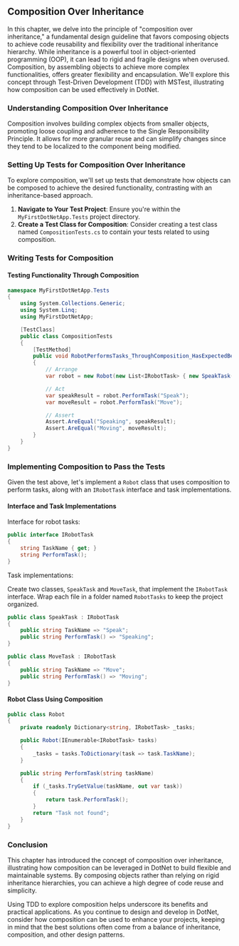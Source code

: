 ## Composition Over Inheritance

In this chapter, we delve into the principle of "composition over inheritance," a fundamental design guideline that favors composing objects to achieve code reusability and flexibility over the traditional inheritance hierarchy. While inheritance is a powerful tool in object-oriented programming (OOP), it can lead to rigid and fragile designs when overused. Composition, by assembling objects to achieve more complex functionalities, offers greater flexibility and encapsulation. We'll explore this concept through Test-Driven Development (TDD) with MSTest, illustrating how composition can be used effectively in DotNet.

### Understanding Composition Over Inheritance

Composition involves building complex objects from smaller objects, promoting loose coupling and adherence to the Single Responsibility Principle. It allows for more granular reuse and can simplify changes since they tend to be localized to the component being modified.

### Setting Up Tests for Composition Over Inheritance

To explore composition, we'll set up tests that demonstrate how objects can be composed to achieve the desired functionality, contrasting with an inheritance-based approach.

1. **Navigate to Your Test Project**: Ensure you're within the `MyFirstDotNetApp.Tests` project directory.
2. **Create a Test Class for Composition**: Consider creating a test class named `CompositionTests.cs` to contain your tests related to using composition.

### Writing Tests for Composition

#### Testing Functionality Through Composition

```csharp
namespace MyFirstDotNetApp.Tests
{
    using System.Collections.Generic;
    using System.Linq;
    using MyFirstDotNetApp;

    [TestClass]
    public class CompositionTests
    {
        [TestMethod]
        public void RobotPerformsTasks_ThroughComposition_HasExpectedBehavior()
        {
            // Arrange
            var robot = new Robot(new List<IRobotTask> { new SpeakTask(), new MoveTask() });

            // Act
            var speakResult = robot.PerformTask("Speak");
            var moveResult = robot.PerformTask("Move");

            // Assert
            Assert.AreEqual("Speaking", speakResult);
            Assert.AreEqual("Moving", moveResult);
        }
    }
}
```

### Implementing Composition to Pass the Tests

Given the test above, let's implement a `Robot` class that uses composition to perform tasks, along with an `IRobotTask` interface and task implementations.

#### Interface and Task Implementations

Interface for robot tasks:

```csharp
public interface IRobotTask
{
    string TaskName { get; }
    string PerformTask();
}
```

Task implementations:

Create two classes, `SpeakTask` and `MoveTask`, that implement the `IRobotTask` interface. Wrap each file in a folder named `RobotTasks` to keep the project organized.

```csharp
public class SpeakTask : IRobotTask
{
    public string TaskName => "Speak";
    public string PerformTask() => "Speaking";
}

public class MoveTask : IRobotTask
{
    public string TaskName => "Move";
    public string PerformTask() => "Moving";
}
```

#### Robot Class Using Composition

```csharp
public class Robot
{
    private readonly Dictionary<string, IRobotTask> _tasks;

    public Robot(IEnumerable<IRobotTask> tasks)
    {
        _tasks = tasks.ToDictionary(task => task.TaskName);
    }

    public string PerformTask(string taskName)
    {
        if (_tasks.TryGetValue(taskName, out var task))
        {
            return task.PerformTask();
        }
        return "Task not found";
    }
}
```

### Conclusion

This chapter has introduced the concept of composition over inheritance, illustrating how composition can be leveraged in DotNet to build flexible and maintainable systems. By composing objects rather than relying on rigid inheritance hierarchies, you can achieve a high degree of code reuse and simplicity.

Using TDD to explore composition helps underscore its benefits and practical applications. As you continue to design and develop in DotNet, consider how composition can be used to enhance your projects, keeping in mind that the best solutions often come from a balance of inheritance, composition, and other design patterns.
